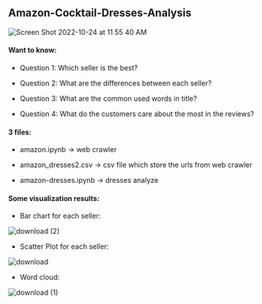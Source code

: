 ## Amazon-Cocktail-Dresses-Analysis
![Screen Shot 2022-10-24 at 11 55 40 AM](https://user-images.githubusercontent.com/90480106/197582500-1c995b8f-dc9a-42ab-9dde-a6037f37ec97.png)

#### Want to know:

  * Question 1: Which seller is the best?

  * Question 2: What are the differences between each seller?

  * Question 3: What are the common used words in title?

  * Question 4: What do the customers care about the most in the reviews?

#### 3 files:

  * amazon.ipynb -> web crawler

  * amazon_dresses2.csv -> csv file which store the urls from web crawler

  * amazon-dresses.ipynb -> dresses analyze

#### Some visualization results:

  * Bar chart for each seller:
  
  ![download (2)](https://user-images.githubusercontent.com/90480106/197585150-1392e667-5ad9-4cd4-99d2-c8a023a54832.png)

  * Scatter Plot for each seller:

  ![download](https://user-images.githubusercontent.com/90480106/197583912-a60d7e1e-c310-4449-ace4-1291c36ac9d3.png)

  * Word cloud:

  ![download (1)](https://user-images.githubusercontent.com/90480106/197583927-3ba68e77-550f-449d-b261-06e09716fe0c.png)
  
